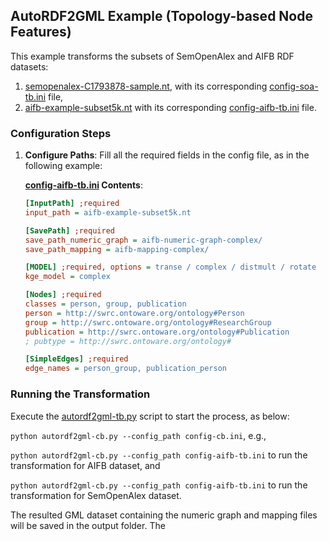 ## AutoRDF2GML Example (Topology-based Node Features)

This example transforms the subsets of SemOpenAlex and AIFB RDF datasets:

1. [semopenalex-C1793878-sample.nt](./semopenalex-C1793878-sample.nt), with its corresponding [config-soa-tb.ini](./config-soa-tb.ini) file,
2. [aifb-example-subset5k.nt](aifb-example-subset5k.nt) with its corresponding [config-aifb-tb.ini](./config-aifb-tb.ini) file.

### Configuration Steps

1. **Configure Paths**: Fill all the required fields in the config file, as in the following example:

    **[config-aifb-tb.ini](./config-aifb-tb.ini) Contents**:
    ```ini
    [InputPath] ;required
    input_path = aifb-example-subset5k.nt
    
    [SavePath] ;required
    save_path_numeric_graph = aifb-numeric-graph-complex/
    save_path_mapping = aifb-mapping-complex/
    
    [MODEL] ;required, options = transe / complex / distmult / rotate
    kge_model = complex
    
    [Nodes] ;required
    classes = person, group, publication
    person = http://swrc.ontoware.org/ontology#Person
    group = http://swrc.ontoware.org/ontology#ResearchGroup
    publication = http://swrc.ontoware.org/ontology#Publication
    ; pubtype = http://swrc.ontoware.org/ontology#
    
    [SimpleEdges] ;required
    edge_names = person_group, publication_person
    ```

### Running the Transformation

Execute the [autordf2gml-tb.py](./autordf2gml-tb.py) script to start the process, as below:

```python autordf2gml-cb.py --config_path config-cb.ini```, e.g.,

```python autordf2gml-cb.py --config_path config-aifb-tb.ini``` to run the transformation for AIFB dataset, and

```python autordf2gml-cb.py --config_path config-aifb-tb.ini``` to run the transformation for SemOpenAlex dataset.

The resulted GML dataset containing the numeric graph and mapping files will be saved in the output folder. The 
